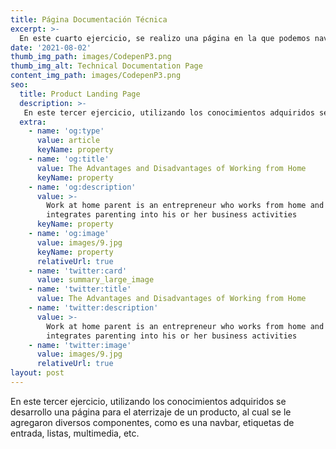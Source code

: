```yaml
---
title: Página Documentación Técnica
excerpt: >-
  En este cuarto ejercicio, se realizo una página en la que podemos navegar entre diferentes articulos, mostrando de lado izquierdo el menu para que nos dirijamos a la sección que queremos leer, se optimizó para que se ajuste a resoluciones bajas, haciendo que el menú se mueva hacía la parte de arriba.
date: '2021-08-02'
thumb_img_path: images/CodepenP3.png
thumb_img_alt: Technical Documentation Page
content_img_path: images/CodepenP3.png
seo:
  title: Product Landing Page
  description: >-
   En este tercer ejercicio, utilizando los conocimientos adquiridos se desarrollo una página para el aterrizaje de un producto, al cual se le agregaron diversos componentes, como es una navbar, etiquetas de entrada, listas, multimedia, etc.
  extra:
    - name: 'og:type'
      value: article
      keyName: property
    - name: 'og:title'
      value: The Advantages and Disadvantages of Working from Home
      keyName: property
    - name: 'og:description'
      value: >-
        Work at home parent is an entrepreneur who works from home and
        integrates parenting into his or her business activities
      keyName: property
    - name: 'og:image'
      value: images/9.jpg
      keyName: property
      relativeUrl: true
    - name: 'twitter:card'
      value: summary_large_image
    - name: 'twitter:title'
      value: The Advantages and Disadvantages of Working from Home
    - name: 'twitter:description'
      value: >-
        Work at home parent is an entrepreneur who works from home and
        integrates parenting into his or her business activities
    - name: 'twitter:image'
      value: images/9.jpg
      relativeUrl: true
layout: post
---
```


En este tercer ejercicio, utilizando los conocimientos adquiridos se desarrollo una página para el aterrizaje de un producto, al cual se le agregaron diversos componentes, como es una navbar, etiquetas de entrada, listas, multimedia, etc.